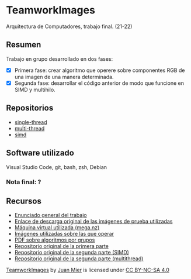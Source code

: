 # TeamworkImages
Arquitectura de Computadores, trabajo final. (21-22)

## Resumen
Trabajo en grupo desarrollado en dos fases:
- [X]  Primera fase: crear algoritmo que operere sobre componentes RGB de una imagen de una manera determinada.
- [X]  Segunda fase: desarrollar el código anterior de modo que funcione en SIMD y multihilo.

## Repositorios
- [single-thread](https://github.com/miermontoto/single-thread)
- [multi-thread](https://github.com/miermontoto/multi-thread)
- [simd](https://github.com/miermontoto/simd)

## Software utilizado
Visual Studio Code, git, bash, zsh, Debian

### Nota final: ?

## Recursos
- [Enunciado general del trabajo](https://github.com/miermontoto/TeamworkImages/blob/master/resources/Enunciado.png)
- [Enlace de descarga original de las imágenes de prueba utilizadas](http://rigel.atc.uniovi.es/grado/2ac/2021-teamwork-images.tar.gz)
- [Máquina virtual utilizada (mega.nz)](https://mega.nz/file/xQIygDha#zsdsJ9Vd4NL3yMKz6DXxsoLFYV2LW0q9HEYi9WvukgQ)
- [Imágenes utilizadas sobre las que operar](https://github.com/miermontoto/TeamworkImages/tree/master/assets)
- [PDF sobre algoritmos por grupos](https://github.com/miermontoto/TeamworkImages/blob/master/resources/Algoritmos%20Tratamientos%20de%20Im%C3%A1genes.pdf)
- [Repositorio original de la primera parte](https://bitbucket.org/2acuniovi/2021-single-thread/src/master/)
- [Repositorio original de la segunda parte (SIMD)](https://bitbucket.org/2acuniovi/2021-simd/src/master/)
- [Repositorio original de la segunda parte (multithread)](https://bitbucket.org/2acuniovi/2021-multi-thread/src/master)

<p xmlns:cc="http://creativecommons.org/ns#" xmlns:dct="http://purl.org/dc/terms/"><a property="dct:title" rel="cc:attributionURL" href="https://github.com/miermontoto/TeamworkImages">TeamworkImages</a> by <a rel="cc:attributionURL dct:creator" property="cc:attributionName" href="https://github.com/miermontoto/">Juan Mier</a> is licensed under <a href="http://creativecommons.org/licenses/by-nc-sa/4.0/?ref=chooser-v1" target="_blank" rel="license noopener noreferrer" style="display:inline-block;">CC BY-NC-SA 4.0


